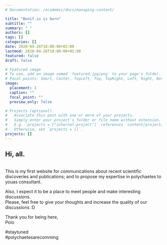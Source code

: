 ```yaml
---
# Documentation: /academic/docs/managing-content/

title: "Bonif.io is born"
subtitle: ""
summary: " "
authors: []
tags: []
categories: []
date: 2020-04-26T18:00:00+02:00
lastmod: 2020-04-26T18:00:00+02:00
featured: false
draft: false

# Featured image
# To use, add an image named `featured.jpg/png` to your page's folder.
# Focal points: Smart, Center, TopLeft, Top, TopRight, Left, Right, BottomLeft, Bottom, BottomRight.
image:
  placement: 3
  caption: ""
  focal_point: ""
  preview_only: false

# Projects (optional).
#   Associate this post with one or more of your projects.
#   Simply enter your project's folder or file name without extension.
#   E.g. `projects = ["internal-project"]` references `content/project/deep-learning/index.md`.
#   Otherwise, set `projects = []`.
projects: []
---
```

## Hi, all.
<br>
This is my first website for communications about recent scientific discoveries and publications; and to propose my expertise in polychaetes to youas consultant.

Also, I expect it to be a place to meet people and make interesting discussions.  
Please, feel free to give your thoughts and increase the quality of our discussions :D  


Thank you for being here,  
Polo

#staytuned  
#polychaetesarecomming
